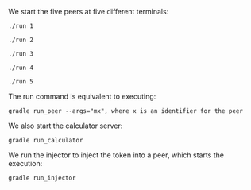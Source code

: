 We start the five peers at five different terminals:

```shell
./run 1

./run 2

./run 3

./run 4

./run 5
```

The run command is equivalent to executing:

```shell
gradle run_peer --args="mx", where x is an identifier for the peer
```


We also start the calculator server:

```shell
gradle run_calculator
```



We run the injector to inject the token into a peer,
which starts the execution:

```shell
gradle run_injector
```
